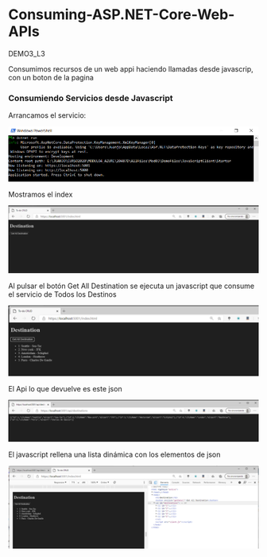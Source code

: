 # Consuming-ASP.NET-Core-Web-APIs
DEMO3_L3

Consumimos recursos de un web appi haciendo llamadas desde javascrip, con un boton de la pagina

### Consumiendo Servicios desde Javascript

Arrancamos el servicio:

![Arrancamos](img/arrrancamos.PNG)

Mostramos el index

![index](img/index.PNG)

Al pulsar el botón Get All Destination se ejecuta un javascript que consume el servicio de Todos los Destinos

![getAll](img/getAll.PNG)



El Api lo que devuelve es este json

![api_destination](img/api_destination.PNG)



El javascript rellena una lista dinámica con los elementos de json

![lista](img/lista.PNG)

